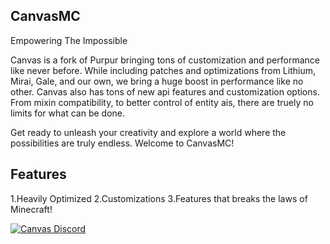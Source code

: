 ## CanvasMC

Empowering The Impossible

Canvas is a fork of Purpur bringing tons of customization and performance like never before. While including patches and optimizations from Lithium, Mirai, Gale, and our own, we bring a huge boost in performance like no other. Canvas also has tons of new api features and customization options. From mixin compatibility, to better control of entity ais, there are truely no limits for what can be done.

Get ready to unleash your creativity and explore a world where the possibilities are truly endless. Welcome to CanvasMC!


## Features
1.Heavily Optimized
2.Customizations
3.Features that breaks the laws of Minecraft!

<a href="https://discord.gg/XcE9PNSuxu">
         <img alt="Canvas Discord" src="https://discord.com/api/guilds/1168986665038127205/widget.png?style=banner2">
</a>

